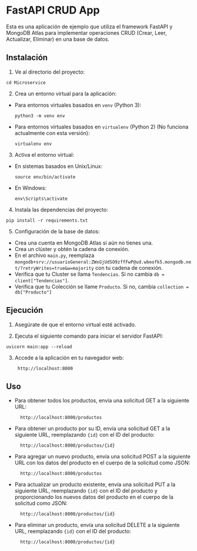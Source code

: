 # FastAPI CRUD App

Esta es una aplicación de ejemplo que utiliza el framework FastAPI y MongoDB Atlas para implementar operaciones CRUD (Crear, Leer, Actualizar, Eliminar) en una base de datos.

## Instalación


1. Ve al directorio del proyecto:

```
cd Microservice
```

2. Crea un entorno virtual para la aplicación:

- Para entornos virtuales basados en `venv` (Python 3):

  ```
  python3 -m venv env
  ```

- Para entornos virtuales basados en `virtualenv` (Python 2) (No funciona actualmente con esta versión):

  ```
  virtualenv env
  ```

3. Activa el entorno virtual:

- En sistemas basados en Unix/Linux:

  ```
  source env/bin/activate
  ```

- En Windows:

  ```
  env\Scripts\activate
  ```

4. Instala las dependencias del proyecto:

```
pip install -r requirements.txt
```


5. Configuración de la base de datos:

- Crea una cuenta en MongoDB Atlas si aún no tienes una.
- Crea un clúster y obtén la cadena de conexión.
- En el archivo `main.py`, reemplaza `mongodb+srv://usuarioGeneral:ZWxGjUdSO9zffFwP@ud.wbeofk5.mongodb.net/?retryWrites=true&w=majority` con tu cadena de conexión.
- Verifica que tu Cluster se llama `Tendencias`. Si no cambia `db = client["Tendencias"]`.
- Verifica que tu Colección se llame `Producto`. Si no, cambia `collection = db["Producto"]`

## Ejecución

1. Asegúrate de que el entorno virtual esté activado.

2. Ejecuta el siguiente comando para iniciar el servidor FastAPI:
```
uvicorn main:app --reload
```


3. Accede a la aplicación en tu navegador web:

        http://localhost:8000


## Uso

- Para obtener todos los productos, envía una solicitud GET a la siguiente URL:

        http://localhost:8000/productos

- Para obtener un producto por su ID, envía una solicitud GET a la siguiente URL, reemplazando `{id}` con el ID del producto:

        http://localhost:8000/productos/{id}


- Para agregar un nuevo producto, envía una solicitud POST a la siguiente URL con los datos del producto en el cuerpo de la solicitud como JSON:

        http://localhost:8000/productos


- Para actualizar un producto existente, envía una solicitud PUT a la siguiente URL, reemplazando `{id}` con el ID del producto y proporcionando los nuevos datos del producto en el cuerpo de la solicitud como JSON:

        http://localhost:8000/productos/{id}


- Para eliminar un producto, envía una solicitud DELETE a la siguiente URL, reemplazando `{id}` con el ID del producto:

        http://localhost:8000/productos/{id}

